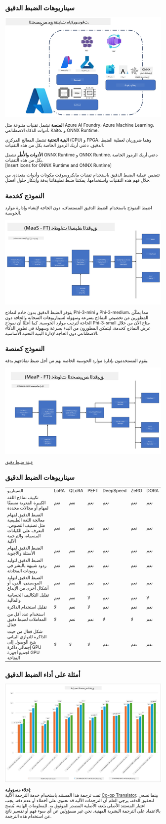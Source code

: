 <!--
CO_OP_TRANSLATOR_METADATA:
{
  "original_hash": "cb5648935f63edc17e95ce38f23adc32",
  "translation_date": "2025-07-17T08:22:35+00:00",
  "source_file": "md/03.FineTuning/FineTuning_Scenarios.md",
  "language_code": "ar"
}
-->
## سيناريوهات الضبط الدقيق

![FineTuning with MS Services](../../../../translated_images/FinetuningwithMS.3d0cec8ae693e094c38c72575e63f2c9bf1cf980ab90f1388e102709f9c979e5.ar.png)

**المنصة** تشمل تقنيات متنوعة مثل Azure AI Foundry، Azure Machine Learning، أدوات الذكاء الاصطناعي، Kaito، و ONNX Runtime.

**البنية التحتية** تشمل المعالج المركزي (CPU) و FPGA، وهما ضروريان لعملية الضبط الدقيق. دعني أريك الرموز الخاصة بكل من هذه التقنيات.

**الأدوات والأُطُر** تشمل ONNX Runtime و ONNX Runtime. دعني أريك الرموز الخاصة بكل من هذه التقنيات.  
[Insert icons for ONNX Runtime and ONNX Runtime]

تتضمن عملية الضبط الدقيق باستخدام تقنيات مايكروسوفت مكونات وأدوات متعددة. من خلال فهم هذه التقنيات واستخدامها، يمكننا ضبط تطبيقاتنا بدقة وابتكار حلول أفضل.

## النموذج كخدمة

اضبط النموذج باستخدام الضبط الدقيق المستضاف، دون الحاجة لإنشاء وإدارة موارد الحوسبة.

![MaaS Fine Tuning](../../../../translated_images/MaaSfinetune.3eee4630607aff0d0a137b16ab79ec5977ece923cd1fdd89557a2655c632669d.ar.png)

يتوفر الضبط الدقيق بدون خادم لنماذج Phi-3-mini و Phi-3-medium، مما يمكّن المطورين من تخصيص النماذج بسرعة وسهولة لسيناريوهات السحابة والحافة دون الحاجة لترتيب موارد الحوسبة. كما أعلنّا أن نموذج Phi-3-small متاح الآن من خلال عرض النماذج كخدمة، ليتمكن المطورون من البدء بسرعة وسهولة في تطوير الذكاء الاصطناعي دون الحاجة لإدارة البنية التحتية الأساسية.

## النموذج كمنصة

يقوم المستخدمون بإدارة موارد الحوسبة الخاصة بهم من أجل ضبط نماذجهم بدقة.

![Maap Fine Tuning](../../../../translated_images/MaaPFinetune.fd3829c1122f5d1c4a6a91593ebc348548410e162acda34f18034384e3b3816a.ar.png)

[عينة ضبط دقيق](https://github.com/Azure/azureml-examples/blob/main/sdk/python/foundation-models/system/finetune/chat-completion/chat-completion.ipynb)

## سيناريوهات الضبط الدقيق

| | | | | | | |
|-|-|-|-|-|-|-|
|السيناريو|LoRA|QLoRA|PEFT|DeepSpeed|ZeRO|DORA|
|تكييف نماذج اللغة الكبيرة المدربة مسبقًا لمهام أو مجالات محددة|نعم|نعم|نعم|نعم|نعم|نعم|
|الضبط الدقيق لمهام معالجة اللغة الطبيعية مثل تصنيف النصوص، التعرف على الكيانات المسماة، والترجمة الآلية|نعم|نعم|نعم|نعم|نعم|نعم|
|الضبط الدقيق لمهام الأسئلة والأجوبة|نعم|نعم|نعم|نعم|نعم|نعم|
|الضبط الدقيق لتوليد ردود شبيهة بالبشر في روبوتات المحادثة|نعم|نعم|نعم|نعم|نعم|نعم|
|الضبط الدقيق لتوليد الموسيقى، الفن، أو أشكال أخرى من الإبداع|نعم|نعم|نعم|نعم|نعم|نعم|
|تقليل التكاليف الحسابية والمالية|نعم|نعم|لا|نعم|نعم|لا|
|تقليل استخدام الذاكرة|لا|نعم|لا|نعم|نعم|نعم|
|استخدام عدد أقل من المعاملات لضبط دقيق فعال|لا|نعم|نعم|لا|لا|نعم|
|شكل فعال من حيث الذاكرة للتوازي البياني يتيح الوصول إلى إجمالي ذاكرة GPU لجميع أجهزة GPU المتاحة|لا|لا|لا|نعم|نعم|نعم|

## أمثلة على أداء الضبط الدقيق

![Finetuning Performance](../../../../translated_images/Finetuningexamples.a9a41214f8f5afc186adb16a413b1c17e2f43a89933ba95feb5aee84b0b24add.ar.png)

**إخلاء مسؤولية**:  
تمت ترجمة هذا المستند باستخدام خدمة الترجمة الآلية [Co-op Translator](https://github.com/Azure/co-op-translator). بينما نسعى لتحقيق الدقة، يرجى العلم أن الترجمات الآلية قد تحتوي على أخطاء أو عدم دقة. يجب اعتبار المستند الأصلي بلغته الأصلية المصدر الموثوق به. للمعلومات الهامة، يُنصح بالاعتماد على الترجمة البشرية المهنية. نحن غير مسؤولين عن أي سوء فهم أو تفسير ناتج عن استخدام هذه الترجمة.